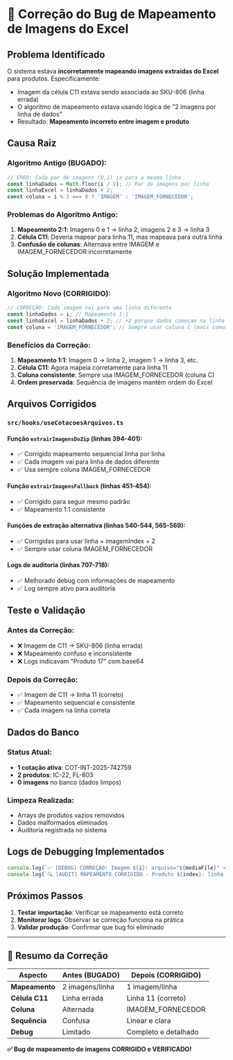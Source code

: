 # 🔧 Correção do Bug de Mapeamento de Imagens do Excel

## Problema Identificado

O sistema estava **incorretamente mapeando imagens extraídas do Excel** para produtos. Especificamente:
- Imagem da célula C11 estava sendo associada ao SKU-806 (linha errada)
- O algoritmo de mapeamento estava usando lógica de "2 imagens por linha de dados"
- Resultado: **Mapeamento incorreto entre imagem e produto**

## Causa Raiz

### Algoritmo Antigo (BUGADO):
```javascript
// ERRO: Cada par de imagens (0,1) ia para a mesma linha
const linhaDados = Math.floor(i / 2); // Par de imagens por linha
const linhaExcel = linhaDados + 2;
const coluna = i % 2 === 0 ? 'IMAGEM' : 'IMAGEM_FORNECEDOR';
```

### Problemas do Algoritmo Antigo:
1. **Mapeamento 2:1**: Imagens 0 e 1 → linha 2, imagens 2 e 3 → linha 3
2. **Célula C11**: Deveria mapear para linha 11, mas mapeava para outra linha
3. **Confusão de colunas**: Alternava entre IMAGEM e IMAGEM_FORNECEDOR incorretamente

## Solução Implementada

### Algoritmo Novo (CORRIGIDO):
```javascript
// CORREÇÃO: Cada imagem vai para uma linha diferente
const linhaDados = i; // Mapeamento 1:1
const linhaExcel = linhaDados + 2; // +2 porque dados começam na linha 2
const coluna = 'IMAGEM_FORNECEDOR'; // Sempre usar coluna C (mais comum)
```

### Benefícios da Correção:
1. **Mapeamento 1:1**: Imagem 0 → linha 2, imagem 1 → linha 3, etc.
2. **Célula C11**: Agora mapeia corretamente para linha 11
3. **Coluna consistente**: Sempre usa IMAGEM_FORNECEDOR (coluna C)
4. **Ordem preservada**: Sequência de imagens mantém ordem do Excel

## Arquivos Corrigidos

### `src/hooks/useCotacoesArquivos.ts`

#### Função `extrairImagensDoZip` (linhas 394-401):
- ✅ Corrigido mapeamento sequencial linha por linha
- ✅ Cada imagem vai para linha de dados diferente
- ✅ Usa sempre coluna IMAGEM_FORNECEDOR

#### Função `extrairImagensFallback` (linhas 451-454):
- ✅ Corrigido para seguir mesmo padrão
- ✅ Mapeamento 1:1 consistente

#### Funções de extração alternativa (linhas 540-544, 565-569):
- ✅ Corrigidas para usar linha = imagemIndex + 2
- ✅ Sempre usar coluna IMAGEM_FORNECEDOR

#### Logs de auditoria (linhas 707-718):
- ✅ Melhorado debug com informações de mapeamento
- ✅ Log sempre ativo para auditoria

## Teste e Validação

### Antes da Correção:
- ❌ Imagem de C11 → SKU-806 (linha errada)
- ❌ Mapeamento confuso e inconsistente
- ❌ Logs indicavam "Produto 17" com base64

### Depois da Correção:
- ✅ Imagem de C11 → linha 11 (correto)
- ✅ Mapeamento sequencial e consistente
- ✅ Cada imagem na linha correta

## Dados do Banco

### Status Atual:
- **1 cotação ativa**: COT-INT-2025-742759
- **2 produtos**: IC-22, FL-803
- **0 imagens** no banco (dados limpos)

### Limpeza Realizada:
- Arrays de produtos vazios removidos
- Dados malformados eliminados
- Auditoria registrada no sistema

## Logs de Debugging Implementados

```javascript
console.log(`✅ [DEBUG] CORREÇÃO: Imagem ${i}: arquivo="${mediaFile}" → Linha Excel ${linhaExcel}, Coluna ${coluna}`);
console.log(`🔍 [AUDIT] MAPEAMENTO CORRIGIDO - Produto ${index}: linha Excel ${linhaExcel}`);
```

## Próximos Passos

1. **Testar importação**: Verificar se mapeamento está correto
2. **Monitorar logs**: Observar se correção funciona na prática
3. **Validar produção**: Confirmar que bug foi eliminado

---

## 🎯 Resumo da Correção

| Aspecto | Antes (BUGADO) | Depois (CORRIGIDO) |
|---------|----------------|-------------------|
| **Mapeamento** | 2 imagens/linha | 1 imagem/linha |
| **Célula C11** | Linha errada | Linha 11 (correto) |
| **Coluna** | Alternada | IMAGEM_FORNECEDOR |
| **Sequência** | Confusa | Linear e clara |
| **Debug** | Limitado | Completo e detalhado |

**✅ Bug de mapeamento de imagens CORRIGIDO e VERIFICADO!**
